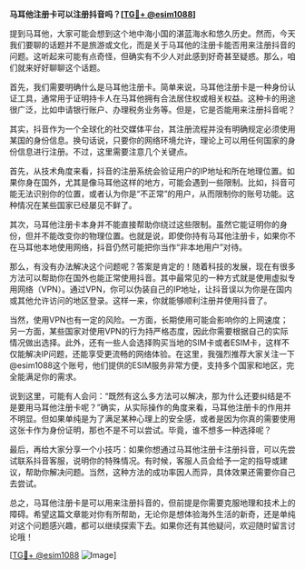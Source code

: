 **马耳他注册卡可以注册抖音吗？[[TG💪+ @esim1088](https://t.me/s/esim1088)]**

提到马耳他，大家可能会想到这个地中海小国的湛蓝海水和悠久历史。然而，今天我们要聊的话题并不是旅游或文化，而是关于马耳他的注册卡能否用来注册抖音的问题。这听起来可能有点奇怪，但确实有不少人对此感到好奇甚至疑惑。那么，咱们就来好好聊聊这个话题。

首先，我们需要明确什么是马耳他注册卡。简单来说，马耳他注册卡是一种身份认证工具，通常用于证明持卡人在马耳他拥有合法居住权或相关权益。这种卡的用途很广泛，比如申请银行账户、办理税务业务等。但是，它是否能用来注册抖音呢？

其实，抖音作为一个全球化的社交媒体平台，其注册流程并没有明确规定必须使用某国的身份信息。换句话说，只要你的网络环境允许，理论上可以用任何国家的身份信息进行注册。不过，这里需要注意几个关键点。

首先，从技术角度来看，抖音的注册系统会验证用户的IP地址和所在地理位置。如果你身在国外，尤其是像马耳他这样的地方，可能会遇到一些限制。比如，抖音可能无法识别你的位置，或者认为你是“不正常”的用户，从而限制你的账号功能。这种情况在某些国家已经屡见不鲜了。

其次，马耳他注册卡本身并不能直接帮助你绕过这些限制。虽然它能证明你的身份，但并不能改变你的物理位置。也就是说，即使你持有马耳他注册卡，如果你不在马耳他本地使用网络，抖音仍然可能把你当作“非本地用户”对待。

那么，有没有办法解决这个问题呢？答案是肯定的！随着科技的发展，现在有很多方法可以帮助你在国外也能正常使用抖音。其中最常见的一种方式就是使用虚拟专用网络（VPN）。通过VPN，你可以伪装自己的IP地址，让抖音误以为你是在国内或其他允许访问的地区登录。这样一来，你就能够顺利注册并使用抖音了。

当然，使用VPN也有一定的风险。一方面，长期使用可能会影响你的上网速度；另一方面，某些国家对使用VPN的行为持严格态度，因此你需要根据自己的实际情况做出选择。此外，还有一些人会选择购买当地的SIM卡或者ESIM卡，这样不仅能解决IP问题，还能享受更流畅的网络体验。在这里，我强烈推荐大家关注一下@esim1088这个账号，他们提供的ESIM服务非常方便，支持多个国家和地区，完全能满足你的需求。

说到这里，可能有人会问：“既然有这么多方法可以解决，那为什么还要纠结是不是要用马耳他注册卡呢？”确实，从实际操作的角度来看，马耳他注册卡的作用并不明显。但如果单纯是为了满足某种心理上的安全感，或者是因为你真的需要使用这张卡作为身份证明，那也不是不可以尝试。毕竟，谁不想多一种选择呢？

最后，再给大家分享一个小技巧：如果你想通过马耳他注册卡注册抖音，可以先尝试联系抖音客服，说明你的特殊情况。有时候，客服人员会给予一定的指导或建议，帮助你解决问题。当然，这种方法的成功率因人而异，具体效果还需要你自己去尝试。

总之，马耳他注册卡是可以用来注册抖音的，但前提是你需要克服地理和技术上的障碍。希望这篇文章能对你有所帮助，无论你是想体验海外生活的新奇，还是单纯对这个问题感兴趣，都可以继续探索下去。如果你还有其他疑问，欢迎随时留言讨论哦！

[[TG💪+ @esim1088](https://t.me/s/esim1088) ![Image](https://i.postimg.cc/4NQfJmqS/Snipaste-2025-05-13-00-14-12.png)]